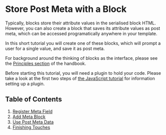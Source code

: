 # Store Post Meta with a Block

Typically, blocks store their attribute values in the serialised block HTML. However, you can also create a block that saves its attribute values as post meta, which can be accessed programatically anywhere in your template.

In this short tutorial you will create one of these blocks, which will prompt a user for a single value, and save it as post meta.

For background around the thinking of blocks as the interface, please see the [Principles section](/docs/contributors/principles.md) of the handbook.

Before starting this tutorial, you will need a plugin to hold your code. Please take a look at the first two steps of [the JavaScript tutorial](/docs/tutorials/javascript/readme.md) for information setting up a plugin.

## Table of Contents

1. [Register Meta Field](/docs/tutorials/metabox/meta-block-2-register-meta.md)
2. [Add Meta Block](/docs/tutorials/metabox/meta-block-3-add.md)
3. [Use Post Meta Data](/docs/tutorials/metabox/meta-block-4-use-data.md)
4. [Finishing Touches](/docs/tutorials/metabox/meta-block-5-finishing.md)

